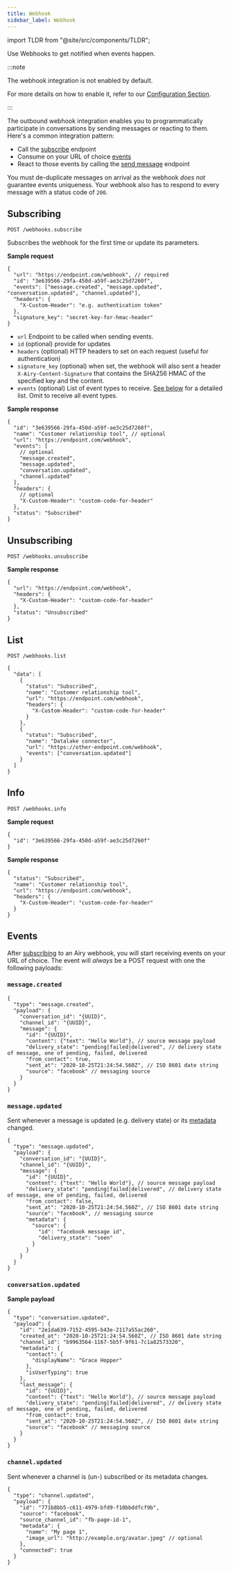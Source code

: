 ```yaml
---
title: Webhook
sidebar_label: Webhook
---
```


import TLDR from "@site/src/components/TLDR";

<TLDR>

Use Webhooks to get notified when events happen.

</TLDR>

:::note

The webhook integration is not enabled by default.

For more details on how to enable it, refer to our [Configuration Section](getting-started/installation/configuration.md#components).

:::

The outbound webhook integration enables you to programmatically participate in
conversations by sending messages or reacting to them. Here's a common
integration pattern:

- Call the [subscribe](#subscribing) endpoint
- Consume on your URL of choice [events](#events)
- React to those events by calling the [send message](/api/endpoints/messages.md#send) endpoint

You must de-duplicate messages on arrival as the webhook _does not_ guarantee
events uniqueness. Your webhook also has to respond to every message with a status code of `200`.

## Subscribing

`POST /webhooks.subscribe`

Subscribes the webhook for the first time or update its parameters.

**Sample request**

```json5
{
  "url": "https://endpoint.com/webhook", // required
  "id": "3e639566-29fa-450d-a59f-ae3c25d7260f",
  "events": ["message.created", "message.updated", "conversation.updated", "channel.updated"],
  "headers": {
    "X-Custom-Header": "e.g. authentication token"
  },
  "signature_key": "secret-key-for-hmac-header"
}
```

- `url` Endpoint to be called when sending events.
- `id` (optional) provide for updates
- `headers` (optional) HTTP headers to set on each request (useful for authentication)
- `signature_key` (optional) when set, the webhook will also sent a header `X-Airy-Content-Signature` that contains the SHA256 HMAC of the specified key and the content.
- `events` (optional) List of event types to receive. [See below](#events) for a detailed list. Omit to receive all event types.

**Sample response**

```json5
{
  "id": "3e639566-29fa-450d-a59f-ae3c25d7260f",
  "name": "Customer relationship tool", // optional
  "url": "https://endpoint.com/webhook",
  "events": [
    // optional
    "message.created",
    "message.updated",
    "conversation.updated",
    "channel.updated"
  ],
  "headers": {
    // optional
    "X-Custom-Header": "custom-code-for-header"
  },
  "status": "Subscribed"
}
```

## Unsubscribing

`POST /webhooks.unsubscribe`

**Sample response**

```json5
{
  "url": "https://endpoint.com/webhook",
  "headers": {
    "X-Custom-Header": "custom-code-for-header"
  },
  "status": "Unsubscribed"
}
```

## List

`POST /webhooks.list`

```json5
{
  "data": [
    {
      "status": "Subscribed",
      "name": "Customer relationship tool",
      "url": "https://endpoint.com/webhook",
      "headers": {
        "X-Custom-Header": "custom-code-for-header"
      }
    },
    {
      "status": "Subscribed",
      "name": "Datalake connector",
      "url": "https://other-endpoint.com/webhook",
      "events": ["conversation.updated"]
    }
  ]
}
```

## Info

`POST /webhooks.info`

**Sample request**

```json5
{
  "id": "3e639566-29fa-450d-a59f-ae3c25d7260f"
}
```

**Sample response**

```json5
{
  "status": "Subscribed",
  "name": "Customer relationship tool",
  "url": "https://endpoint.com/webhook",
  "headers": {
    "X-Custom-Header": "custom-code-for-header"
  }
}
```

## Events

After [subscribing](#subscribing) to an Airy webhook, you will
start receiving events on your URL of choice. The event will _always_ be a POST
request with one the following payloads:

### `message.created`

```json5
{
  "type": "message.created",
  "payload": {
    "conversation_id": "{UUID}",
    "channel_id": "{UUID}",
    "message": {
      "id": "{UUID}",
      "content": {"text": "Hello World"}, // source message payload
      "delivery_state": "pending|failed|delivered", // delivery state of message, one of pending, failed, delivered
      "from_contact": true,
      "sent_at": "2020-10-25T21:24:54.560Z", // ISO 8601 date string
      "source": "facebook" // messaging source
    }
  }
}
```

### `message.updated`

Sent whenever a message is updated (e.g. delivery state) or its [metadata](concepts/metadata.md) changed.

```json5
{
  "type": "message.updated",
  "payload": {
    "conversation_id": "{UUID}",
    "channel_id": "{UUID}",
    "message": {
      "id": "{UUID}",
      "content": {"text": "Hello World"}, // source message payload
      "delivery_state": "pending|failed|delivered", // delivery state of message, one of pending, failed, delivered
      "from_contact": false,
      "sent_at": "2020-10-25T21:24:54.560Z", // ISO 8601 date string
      "source": "facebook", // messaging source
      "metadata": {
        "source": {
          "id": "facebook message id",
          "delivery_state": "seen"
        }
      }
    }
  }
}
```

### `conversation.updated`

**Sample payload**

```json5
{
  "type": "conversation.updated",
  "payload": {
    "id": "2e1da639-7152-4595-b43e-2117a55ac260",
    "created_at": "2020-10-25T21:24:54.560Z", // ISO 8601 date string
    "channel_id": "b9963564-1167-5b5f-9f61-7c1a82573320",
    "metadata": {
      "contact": {
        "displayName": "Grace Hopper"
      },
      "isUserTyping": true
    },
    "last_message": {
      "id": "{UUID}",
      "content": {"text": "Hello World"}, // source message payload
      "delivery_state": "pending|failed|delivered", // delivery state of message, one of pending, failed, delivered
      "from_contact": true,
      "sent_at": "2020-10-25T21:24:54.560Z", // ISO 8601 date string
      "source": "facebook" // messaging source
    }
  }
}
```

### `channel.updated`

Sent whenever a channel is (un-) subscribed or its metadata changes.

```json5
{
  "type": "channel.updated",
  "payload": {
    "id": "771b8bb5-c611-4979-bfd9-f10bbddfcf9b",
    "source": "facebook",
    "source_channel_id": "fb-page-id-1",
    "metadata": {
      "name": "My page 1",
      "image_url": "http://example.org/avatar.jpeg" // optional
    },
    "connected": true
  }
}
```
